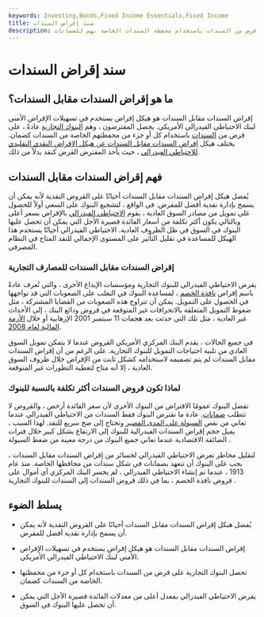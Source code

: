 ```yaml
---
keywords: Investing,Bonds,Fixed Income Essentials,Fixed Income
title: سند إقراض السندات
description: سندات إقراض السندات هي هيكل إقراض من الاحتياطي الفيدرالي حيث يحصل المقترضون على قرض من السندات باستخدام محفظة السندات الخاصة بهم للضمانات.
---
```


# سند إقراض السندات
## ما هو إقراض السندات مقابل السندات؟

إقراض السندات مقابل السندات هو هيكل إقراض يستخدم في تسهيلات الإقراض الأمني لبنك الاحتياطي الفيدرالي الأمريكي. يحصل المقترضون ، وهم [البنوك التجارية](/commercialbank) عادةً ، على قرض من [السندات](/bond) باستخدام كل أو جزء من محفظتهم الخاصة من السندات كضمان. يختلف هيكل [إقراض السندات مقابل السندات عن هيكل الإقراض النقدي التقليدي للاحتياطي الفيدرالي](/cashforbondlending) ، حيث يأخذ المقترض القرض كنقد بدلاً من ذلك.

## فهم إقراض السندات مقابل السندات

يُفضل هيكل إقراض السندات مقابل السندات أحيانًا على القروض النقدية لأنه يمكن أن يسمح بإدارة نقدية أفضل للمقرض. في الواقع ، لتشجيع البنوك على السعي أولاً للحصول على تمويل من مصادر السوق العادية ، يقوم [الاحتياطي الفيدرالي](/federalreservesystem) بالإقراض بسعر أعلى وبالتالي يكون أكثر تكلفة من أسعار الفائدة قصيرة الأجل التي يمكن أن تحصل عليها البنوك في السوق في ظل الظروف العادية. الاحتياطي الفيدرالي أحيانًا يستخدم هذا الهيكل للمساعدة في تقليل التأثير على المستوى الإجمالي للنقد المتاح في النظام المصرفي.

### إقراض السندات مقابل السندات للمصارف التجارية

يقرض الاحتياطي الفيدرالي للبنوك التجارية ومؤسسات الإيداع الأخرى ، والتي تُعرف عادةً باسم إقراض [نافذة الخصم](/discountwindow) ، لمساعدة البنوك في التغلب على الصعوبات التي قد تواجهها في الحصول على التمويل. يمكن أن تتراوح هذه الصعوبات من القضايا المشتركة ، مثل ضغوط التمويل المتعلقة بالانحرافات غير المتوقعة في قروض ودائع البنك ، إلى الأحداث غير العادية ، مثل تلك التي حدثت بعد هجمات 11 سبتمبر 2001 الإرهابية أو خلال [الأزمة المالية لعام 2008](/financial-crisis).

في جميع الحالات ، يقدم البنك المركزي الأمريكي القروض عندما لا يتمكن تمويل السوق العادي من تلبية احتياجات التمويل للبنوك التجارية. على الرغم من أن إقراض السندات مقابل السندات لم يتم تصميمه لاستخدامه كشكل ثابت من الإقراض خلال ظروف السوق العادية ، إلا أنه متاح لتغطية التطورات غير المتوقعة.

### لماذا تكون قروض السندات أكثر تكلفة بالنسبة للبنوك

تفضل البنوك عمومًا الاقتراض من البنوك الأخرى لأن سعر الفائدة أرخص ، والقروض لا تتطلب [ضمانات](/collateral). عادة ما تقترض البنوك فقط السندات من الاحتياطي الفيدرالي عندما تعاني من نقص [السيولة على المدى القصير](/liquidity) وتحتاج إلى ضخ سريع للنقد. لهذا السبب ، يميل حجم إقراض السندات الفيدرالية للبنوك إلى الارتفاع بشكل كبير خلال فترات الضائقة الاقتصادية عندما تعاني جميع البنوك من درجة معينة من ضغط السيولة .

لتقليل مخاطر تعرض الاحتياطي الفيدرالي لخسائر من إقراض السندات مقابل السندات ، يجب على البنوك أن تتعهد بضمانات في شكل سندات من محافظها الخاصة. منذ عام 1913 ، عندما تم إنشاء الاحتياطي الفيدرالي ، لم يخسر البنك المركزي أي أموال على قروض نافذة الخصم ، بما في ذلك قروض السندات إلى السندات للبنوك التجارية .

## يسلط الضوء

- يُفضل هيكل إقراض السندات مقابل السندات أحيانًا على القروض النقدية لأنه يمكن أن يسمح بإدارة نقدية أفضل للمقرض.

- إقراض السندات مقابل السندات هو هيكل إقراض يستخدم في تسهيلات الإقراض الأمني لبنك الاحتياطي الفيدرالي الأمريكي.

- تحصل البنوك التجارية على قرض من السندات باستخدام كل أو جزء من محفظتها الخاصة من السندات كضمان.

- يقرض الاحتياطي الفيدرالي بمعدل أعلى من معدلات الفائدة قصيرة الأجل التي يمكن أن تحصل عليها البنوك في السوق.


